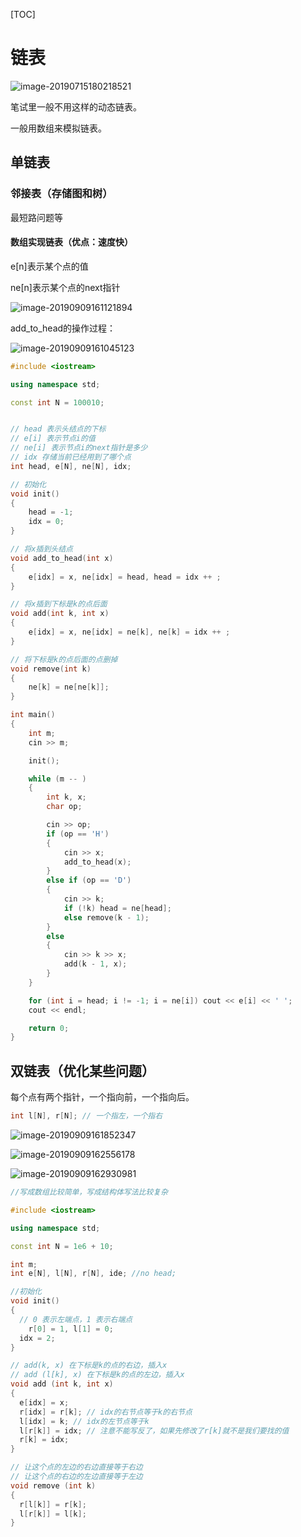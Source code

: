 [TOC]



# 链表

![image-20190715180218521](/Users/weijunzeng/Documents/Work/Code/Study/DataStructure/image/image-20190715180218521.png)

笔试里一般不用这样的动态链表。

一般用数组来模拟链表。

## 单链表

### 邻接表（存储图和树）

最短路问题等

#### 数组实现链表（优点：速度快）

e[n]表示某个点的值

ne[n]表示某个点的next指针

![image-20190909161121894](/Users/weijunzeng/Documents/Work/Code/image/image-20190909161121894.png)

add_to_head的操作过程：

![image-20190909161045123](/Users/weijunzeng/Documents/Work/Code/image/image-20190909161045123.png)

```c++
#include <iostream>

using namespace std;

const int N = 100010;


// head 表示头结点的下标
// e[i] 表示节点i的值
// ne[i] 表示节点i的next指针是多少
// idx 存储当前已经用到了哪个点
int head, e[N], ne[N], idx;

// 初始化
void init()
{
    head = -1;
    idx = 0;
}

// 将x插到头结点
void add_to_head(int x)
{
    e[idx] = x, ne[idx] = head, head = idx ++ ;
}

// 将x插到下标是k的点后面
void add(int k, int x)
{
    e[idx] = x, ne[idx] = ne[k], ne[k] = idx ++ ;
}

// 将下标是k的点后面的点删掉
void remove(int k)
{
    ne[k] = ne[ne[k]];
}

int main()
{
    int m;
    cin >> m;

    init();

    while (m -- )
    {
        int k, x;
        char op;

        cin >> op;
        if (op == 'H')
        {
            cin >> x;
            add_to_head(x);
        }
        else if (op == 'D')
        {
            cin >> k;
            if (!k) head = ne[head];
            else remove(k - 1);
        }
        else
        {
            cin >> k >> x;
            add(k - 1, x);
        }
    }

    for (int i = head; i != -1; i = ne[i]) cout << e[i] << ' ';
    cout << endl;

    return 0;
}
```



## 双链表（优化某些问题）

每个点有两个指针，一个指向前，一个指向后。

```c++
int l[N], r[N]; // 一个指左，一个指右
```

![image-20190909161852347](/Users/weijunzeng/Documents/Work/Code/image/image-20190909161852347.png)

![image-20190909162556178](/Users/weijunzeng/Documents/Work/Code/image/image-20190909162556178.png)

![image-20190909162930981](/Users/weijunzeng/Documents/Work/Code/image/image-20190909162930981.png)

```c++
//写成数组比较简单，写成结构体写法比较复杂

#include <iostream>

using namespace std;

const int N = 1e6 + 10;

int m;
int e[N], l[N], r[N], ide; //no head;

//初始化
void init()
{
  // 0 表示左端点，1 表示右端点
	r[0] = 1, l[1] = 0;
  idx = 2;
}

// add(k, x) 在下标是k的点的右边，插入x
// add (l[k], x) 在下标是k的点的左边，插入x
void add (int k, int x)
{
  e[idx] = x;
  r[idx] = r[k]; // idx的右节点等于k的右节点
  l[idx] = k; // idx的左节点等于k
  l[r[k]] = idx; // 注意不能写反了，如果先修改了r[k]就不是我们要找的值
  r[k] = idx;
}

// 让这个点的左边的右边直接等于右边
// 让这个点的右边的左边直接等于左边
void remove (int k)
{
  r[l[k]] = r[k];
  l[r[k]] = l[k];
}

```

